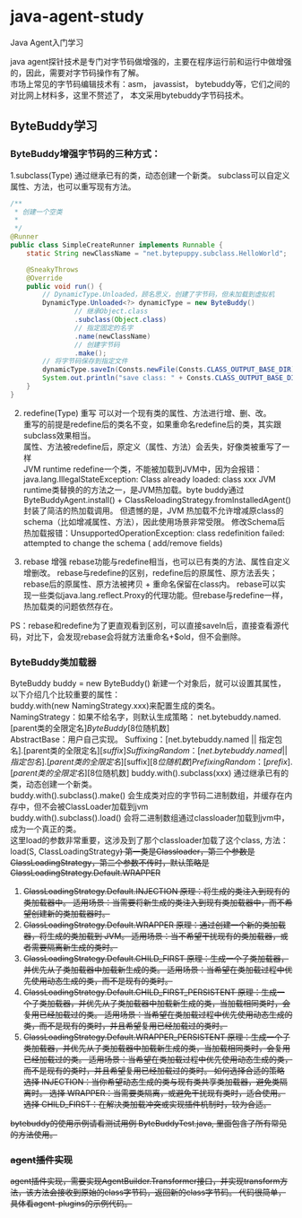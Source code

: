 # java-agent-study
Java Agent入门学习

java agent探针技术是专门对字节码做增强的，主要在程序运行前和运行中做增强的，因此，需要对字节码操作有了解。  
市场上常见的字节码编辑技术有：asm， javassist， bytebuddy等，它们之间的对比网上材料多，这里不赘述了，
本文采用bytebuddy字节码技术。

## ByteBuddy学习

### ByteBuddy增强字节码的三种方式：

1.subclass(Type)
通过继承已有的类，动态创建一个新类。
subclass可以自定义属性、方法，也可以重写现有方法。

```java
/**
 * 创建一个空类 
 *
 */
@Runner
public class SimpleCreateRunner implements Runnable {
    static String newClassName = "net.bytepuppy.subclass.HelloWorld";

    @SneakyThrows
    @Override
    public void run() {
        // DynamicType.Unloaded，顾名思义，创建了字节码，但未加载到虚拟机
        DynamicType.Unloaded<?> dynamicType = new ByteBuddy()
                // 继承Object.class
                .subclass(Object.class)
                // 指定固定的名字
                .name(newClassName)
                // 创建字节码
                .make();
        // 将字节码保存到指定文件
        dynamicType.saveIn(Consts.newFile(Consts.CLASS_OUTPUT_BASE_DIR));
        System.out.println("save class: " + Consts.CLASS_OUTPUT_BASE_DIR + newClassName);
    }
}
```

2. redefine(Type) 重写
   可以对一个现有类的属性、方法进行增、删、改。  
   重写的前提是redefine后的类名不变，如果重命名redefine后的类，其实跟subclass效果相当。  
   属性、方法被redefine后，原定义（属性、方法）会丢失，好像类被重写了一样  
   JVM runtime redefine一个类，不能被加载到JVM中，因为会报错：java.lang.IllegalStateException: Class already loaded: class
   xxx
   JVM runtime类替换的的方法之一，是JVM热加载。byte buddy通过ByteBuddyAgent.install() +
   ClassReloadingStrategy.fromInstalledAgent() 封装了简洁的热加载调用。
   但遗憾的是，JVM 热加载不允许增减原class的schema（比如增减属性、方法），因此使用场景非常受限。
   修改Schema后热加载报错：UnsupportedOperationException: class redefinition failed: attempted to change the schema (
   add/remove fields)

3. rebase 增强
   rebase功能与redefine相当，也可以已有类的方法、属性自定义增删改。
   rebase与redefine的区别，redefine后的原属性、原方法丢失；rebase后的原属性、原方法被拷贝 + 重命名保留在class内。
   rebase可以实现一些类似java.lang.reflect.Proxy的代理功能。但rebase与redefine一样，热加载类的问题依然存在。

PS：rebase和redefine为了更直观看到区别，可以直接saveIn后，直接查看源代码，对比下，会发现rebase会将就方法重命名+$old，但不会删除。

### ByteBuddy类加载器

ByteBuddy buddy = new ByteBuddy() 新建一个对象后，就可以设置其属性，以下介绍几个比较重要的属性：  
buddy.with(new NamingStrategy.xxx)来配置生成的类名。  
NamingStrategy：如果不给名字，则默认生成策略： net.bytebuddy.named.[parent类的全限定名]$ByteBuddy$[8位随机数]  
AbstractBase：用户自己实现。
Suffixing：[net.bytebuddy.named || 指定包名].[parent类的全限定名]$[suffix]
SuffixingRandom：  [net.bytebuddy.named || 指定包名].[parent类的全限定名]$[suffix]$[8位随机数]
PrefixingRandom：  [prefix].[parent类的全限定名]$[8位随机数]
buddy.with().subclass(xxx) 通过继承已有的类，动态创建一个新类。  
buddy.with().subclass().make() 会生成类对应的字节码二进制数组，并缓存在内存中，但不会被ClassLoader加载到jvm     
buddy.with().subclass().load() 会将二进制数组通过classloader加载到jvm中，成为一个真正的类。  
这里load的参数非常重要，这涉及到了那个classloader加载了这个class, 方法：
load(S, ClassLoadingStrategy<S extends ClassLoader>)
第一类是Classloader，第二个参数是ClassLoadingStrategy，第二个参数不传时，默认策略是ClassLoadingStrategy.Default.WRAPPER

1. ClassLoadingStrategy.Default.INJECTION
   原理：将生成的类注入到现有的类加载器中。
   适用场景：当需要将新生成的类注入到现有类加载器中，而不希望创建新的类加载器时。
2. ClassLoadingStrategy.Default.WRAPPER
   原理：通过创建一个新的类加载器，将生成的类加载到 JVM。
   适用场景：当不希望干扰现有的类加载器，或者需要隔离新生成的类时。
3. ClassLoadingStrategy.Default.CHILD_FIRST
   原理：生成一个子类加载器，并优先从子类加载器中加载新生成的类。
   适用场景：当希望在类加载过程中优先使用动态生成的类，而不是现有的类时。
4. ClassLoadingStrategy.Default.CHILD_FIRST_PERSISTENT
   原理：生成一个子类加载器，并优先从子类加载器中加载新生成的类，当加载相同类时，会复用已经加载过的类。
   适用场景：当希望在类加载过程中优先使用动态生成的类，而不是现有的类时，并且希望复用已经加载过的类时。
5. ClassLoadingStrategy.Default.WRAPPER_PERSISTENT
   原理：生成一个子类加载器，并优先从子类加载器中加载新生成的类，当加载相同类时，会复用已经加载过的类。
   适用场景：当希望在类加载过程中优先使用动态生成的类，而不是现有的类时，并且希望复用已经加载过的类时。
   如何选择合适的策略
   选择 INJECTION：当你希望动态生成的类与现有类共享类加载器，避免类隔离时。
   选择 WRAPPER：当需要类隔离，或避免干扰现有类时，适合使用。
   选择 CHILD_FIRST：在解决类加载冲突或实现插件机制时，较为合适。

bytebuddy的使用示例请看测试用例 ByteBuddyTest.java, 里面包含了所有常见的方法使用。

### agent插件实现

agent插件实现，需要实现AgentBuilder.Transformer接口，并实现transform方法，该方法会接收到原始的class字节码，返回新的class字节码。
代码很简单，具体看agent-plugins的示例代码。
